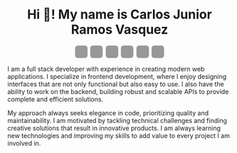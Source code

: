 <div style="margin: 0 auto; width: 100%; max-width: 980px;">
  <div style="text-align: center;"><h1>Hi 👋! My name is Carlos Junior Ramos Vasquez</h1></div><div style="display: flex; justify-content: center; gap: .4rem; margin-bottom: 1rem;">
    <a href="https://www.facebook.com/juniorencode.dev" target="_blank" style="display: flex; align-items: center; justify-content: center; width: 28px; height: 28px; border-radius: 6px; background-color: rgba(0, 0, 0, 0.4);">
      <img src="https://juniorencode.dev/social/facebook.svg" style="filter: invert(100%)" height="14" />
    </a>
    <a href="https://x.com/juniorencode/" target="_blank" style="display: flex; align-items: center; justify-content: center; width: 28px; height: 28px; border-radius: 6px; background-color: rgba(0, 0, 0, 0.4);">
      <img src="https://juniorencode.dev/social/x.svg" style="filter: invert(100%)" height="14" />
    </a>
    <a href="https://www.instagram.com/juniorencode/" target="_blank" style="display: flex; align-items: center; justify-content: center; width: 28px; height: 28px; border-radius: 6px; background-color: rgba(0, 0, 0, 0.4);">
      <img src="https://juniorencode.dev/social/instagram.svg" style="filter: invert(100%)" height="14" />
    </a>
    <a href="https://www.linkedin.com/in/juniorencode/" target="_blank" style="display: flex; align-items: center; justify-content: center; width: 28px; height: 28px; border-radius: 6px; background-color: rgba(0, 0, 0, 0.4);">
      <img src="https://juniorencode.dev/social/linkedin.svg" style="filter: invert(100%)" height="14" />
    </a>
    <a href="https://platzi.com/p/juniorencode/" target="_blank" style="display: flex; align-items: center; justify-content: center; width: 28px; height: 28px; border-radius: 6px; background-color: rgba(0, 0, 0, 0.4);">
      <img src="https://juniorencode.dev/social/platzi.svg" style="filter: invert(100%)" height="14" />
    </a>
    <a href="https://github.com/juniorencode/" target="_blank" style="display: flex; align-items: center; justify-content: center; width: 28px; height: 28px; border-radius: 6px; background-color: rgba(0, 0, 0, 0.4);">
      <img src="https://juniorencode.dev/social/github.svg" style="filter: invert(100%)" height="14" />
    </a>
    <!-- <img src="https://komarev.com/ghpvc/?username=juniorencode&color=blue&abbreviated=true" /> -->
  </div>
  <div>
    <p>
      I am a full stack developer with experience in creating modern web applications. I specialize in frontend development, where I enjoy designing interfaces that are not only functional but also easy to use. I also have the ability to work on the backend, building robust and scalable APIs to provide complete and efficient solutions.
    </p>
    <p>
      My approach always seeks elegance in code, prioritizing quality and maintainability. I am motivated by tackling technical challenges and finding creative solutions that result in innovative products. I am always learning new technologies and improving my skills to add value to every project I am involved in.
    </p>
  </div>
</div>
